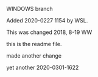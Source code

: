 
WINDOWS branch

Added 2020-0227 1154 by WSL.

This was changed 2018, 8-19 WW

this is the readme file.

made another change

yet another 2020-0301-1622
